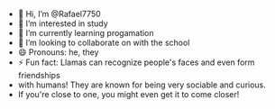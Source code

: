 - 👋 Hi, I’m @Rafael7750
- 👀 I’m interested in study
- 🌱 I’m currently learning progamation
- 💞️ I’m looking to collaborate on with the school
- 😄 Pronouns: he, they
- ⚡ Fun fact: Llamas can recognize people's faces and even form friendships
-  with humans! They are known for being very sociable and curious.
-   If you're close to one, you might even get it to come closer!

<!---
Rafael7750/Rafael7750 is a ✨ special ✨ repository because its `README.md` (this file) appears on your GitHub profile.
You can click the Preview link to take a look at your changes.
--->
